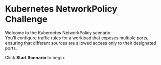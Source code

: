 # Kubernetes NetworkPolicy Challenge

Welcome to the Kubernetes NetworkPolicy scenario.  
You’ll configure traffic rules for a workload that exposes multiple ports, ensuring that different sources are allowed access only to their designated ports.

Click **Start Scenario** to begin.
